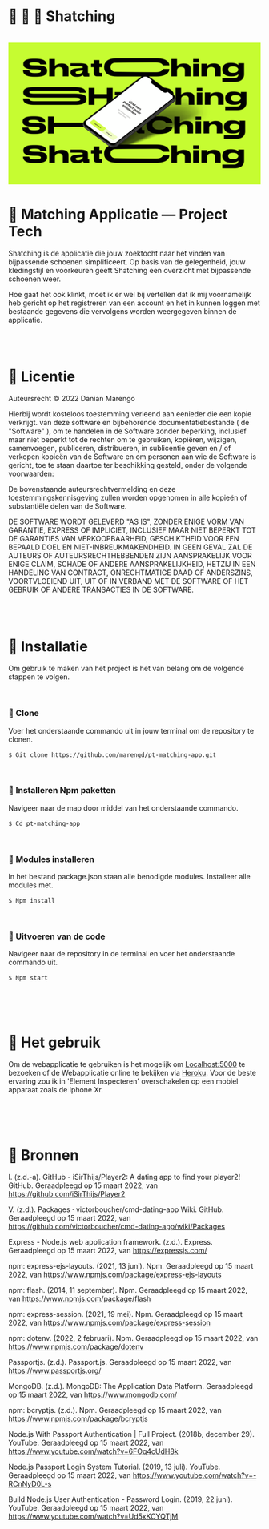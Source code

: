 # 📱 💸 👟 Shatching 


<br>

<img src="/images_wiki/thumbnail.png" alt="">

<br>


# 📱 Matching Applicatie ― Project Tech
Shatching is de applicatie die jouw zoektocht naar het vinden van bijpassende schoenen simplificeert. Op basis van de gelegenheid, jouw kledingstijl en voorkeuren geeft Shatching een overzicht met bijpassende schoenen weer. 

Hoe gaaf het ook klinkt, moet ik er wel bij vertellen dat ik mij voornamelijk heb gericht op het registreren van een account en het in kunnen loggen met bestaande gegevens die vervolgens worden weergegeven binnen de applicatie. 

<br>
<br>

# 📝 Licentie

Auteursrecht © 2022 Danian Marengo

Hierbij wordt kosteloos toestemming verleend aan eenieder die een kopie verkrijgt.
van deze software en bijbehorende documentatiebestande ( de "Software" ), om te handelen
in de Software zonder beperking, inclusief maar niet beperkt tot de rechten
om te gebruiken, kopiëren, wijzigen, samenvoegen, publiceren, distribueren, in sublicentie geven en / of verkopen
kopieën van de Software en om personen aan wie de Software is gericht, toe te staan
daartoe ter beschikking gesteld, onder de volgende voorwaarden:

De bovenstaande auteursrechtvermelding en deze toestemmingskennisgeving zullen worden opgenomen in alle
kopieën of substantiële delen van de Software.
  
DE SOFTWARE WORDT GELEVERD "AS IS", ZONDER ENIGE VORM VAN GARANTIE, EXPRESS OF
IMPLICIET, INCLUSIEF MAAR NIET BEPERKT TOT DE GARANTIES VAN VERKOOPBAARHEID,
GESCHIKTHEID VOOR EEN BEPAALD DOEL EN NIET-INBREUKMAKENDHEID. IN GEEN GEVAL ZAL DE
AUTEURS OF AUTEURSRECHTHEBBENDEN ZIJN AANSPRAKELIJK VOOR ENIGE CLAIM, SCHADE OF ANDERE
AANSPRAKELIJKHEID, HETZIJ IN EEN HANDELING VAN CONTRACT, ONRECHTMATIGE DAAD OF ANDERSZINS, VOORTVLOEIEND UIT,
UIT OF IN VERBAND MET DE SOFTWARE OF HET GEBRUIK OF ANDERE TRANSACTIES IN DE
SOFTWARE.

<br>
<br>

# 👟 Installatie
Om gebruik te maken van het project is het van belang om de volgende stappen te volgen. 

<br>


### 👟 Clone 
Voer het onderstaande commando uit in jouw terminal om de repository te clonen.
```
$ Git clone https://github.com/marengd/pt-matching-app.git
```

<br>


### 👟 Installeren Npm paketten
Navigeer naar de map door middel van het onderstaande commando.

```
$ Cd pt-matching-app
```

<br>


### 👟 Modules installeren
In het bestand package.json staan alle benodigde modules. Installeer alle modules met.

```
$ Npm install
```

<br>


### 👟 Uitvoeren van de code
Navigeer naar de repository in de terminal en voer het onderstaande commando uit.

```
$ Npm start
```

<br>
<br>
<br>

# 🥾 Het gebruik

Om de webapplicatie te gebruiken is het mogelijk om [Localhost:5000](http://localhost:5000) te bezoeken of de Webapplicatie online te bekijken via [Heroku](https://shatching.herokuapp.com/log_in). Voor de beste ervaring zou ik in 'Element Inspecteren' overschakelen op een mobiel apparaat zoals de Iphone Xr.

<br>
<br>
<br>


# 👢 Bronnen

I. (z.d.-a). GitHub - iSirThijs/Player2: A dating app to find your player2! GitHub. Geraadpleegd op 15 maart 2022, van https://github.com/iSirThijs/Player2

V. (z.d.). Packages · victorboucher/cmd-dating-app Wiki. GitHub. Geraadpleegd op 15 maart 2022, van https://github.com/victorboucher/cmd-dating-app/wiki/Packages


Express - Node.js web application framework. (z.d.). Express. Geraadpleegd op 15 maart 2022, van https://expressjs.com/

npm: express-ejs-layouts. (2021, 13 juni). Npm. Geraadpleegd op 15 maart 2022, van https://www.npmjs.com/package/express-ejs-layouts

npm: flash. (2014, 11 september). Npm. Geraadpleegd op 15 maart 2022, van https://www.npmjs.com/package/flash

npm: express-session. (2021, 19 mei). Npm. Geraadpleegd op 15 maart 2022, van https://www.npmjs.com/package/express-session

npm: dotenv. (2022, 2 februari). Npm. Geraadpleegd op 15 maart 2022, van https://www.npmjs.com/package/dotenv

Passportjs. (z.d.). Passport.js. Geraadpleegd op 15 maart 2022, van https://www.passportjs.org/

MongoDB. (z.d.). MongoDB: The Application Data Platform. Geraadpleegd op 15 maart 2022, van https://www.mongodb.com/

npm: bcryptjs. (z.d.). Npm. Geraadpleegd op 15 maart 2022, van https://www.npmjs.com/package/bcryptjs

Node.js With Passport Authentication | Full Project. (2018b, december 29). YouTube. Geraadpleegd op 15 maart 2022, van https://www.youtube.com/watch?v=6FOq4cUdH8k

Node.js Passport Login System Tutorial. (2019, 13 juli). YouTube. Geraadpleegd op 15 maart 2022, van https://www.youtube.com/watch?v=-RCnNyD0L-s

Build Node.js User Authentication - Password Login. (2019, 22 juni). YouTube. Geraadpleegd op 15 maart 2022, van https://www.youtube.com/watch?v=Ud5xKCYQTjM


